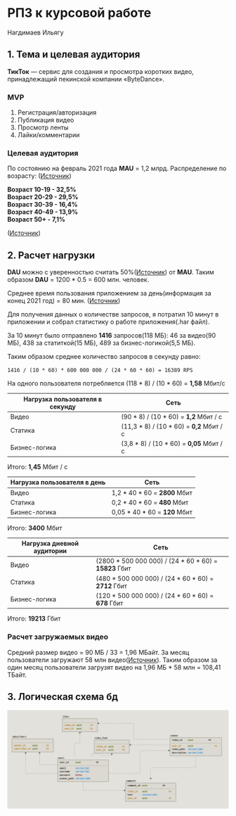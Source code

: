 # РПЗ к курсовой работе

Нагдимаев Ильягу

## 1. Тема и целевая аудитория

<B>ТикТок</B> — сервис для создания и просмотра коротких видео, принадлежащий пекинской компании «ByteDance».

### MVP

1. Регистрация/авторизация
2. Публикация видео
3. Просмотр ленты
4. Лайки/комментарии

### Целевая аудитория

По состоянию на февраль 2021 года **MAU** =  1,2 млрд. Распределение по возрасту: 
 ([Источник](https://www.businessofapps.com/data/tik-tok-statistics/))

  **Возраст 10-19 - 32,5%**\
  **Возраст 20-29 - 29,5%**\
  **Возраст 30-39 - 16,4%**\
  **Возраст 40-49 - 13,9%**\
  **Возраст 50+ - 7,1%**

  ([Источник](https://logotip.online/blog/statistika-tiktok/))

## 2. Расчет нагрузки

**DAU** можно с уверенностью считать 50%([Источник](http://appbrain.ru/osnovnyie-metriki-effektivnosti-mobilnoy-reklamyi/)) от **MAU**. Таким образом **DAU** = 1200 * 0.5 = 600 млн. человек.

Среднее время пользования приложением за день(информация за конец 2021 год) = 80 мин. ([Источник](https://www.theverge.com/interface/2020/6/10/21285309/tiktok-2020-user-numbers-revenue-smash-hit-mea-culpa))

Для получения данных о количестве запросов, я потратил 10 минут в приложении и собрал статистику о работе приложения(.har файл).

За 10 минут было отправлено **1416** запросов(118 МБ): 46 за видео(90 МБ), 438 за статиткой(15 МБ), 489 за бизнес-логикой(5,5 МБ).

Таким образом среднее количество запросов в секунду равно:

```
1416 / (10 * 60) * 600 000 000 / (24 * 60 * 60) = 16389 RPS
```

На одного пользователя потребляется (118 * 8) / (10 * 60) = **1,58** Мбит/с 

Нагрузка пользователя в секунду | Сеть 
---                             | ---
Видео                           | (90 * 8) / (10 * 60) = **1,2** Мбит / с 
Статика                         | (11,3 * 8) / (10 * 60) = **0,2** Мбит / с 
Бизнес-логика                   | (3,8 * 8) / (10 * 60) = **0,05** Мбит / с
Итого: **1,45** Мбит / с

Нагрузка пользователя в день    | Сеть 
---                             | ---
Видео                           | 1,2 * 40 * 60 = **2800** Мбит
Статика                         | 0,2 * 40 * 60 = **480** Мбит
Бизнес-логика                   | 0,05 * 40 * 60 = **120** Мбит
Итого: **3400** Мбит

Нагрузка дневной аудитории      | Сеть 
---                             | ---
Видео                           | (2800 * 500 000 000) / (24 * 60 * 60) = **15823** Гбит
Статика                         | (480 * 500 000 000) / (24 * 60 * 60) = **2712** Гбит
Бизнес-логика                   | (120 * 500 000 000) / (24 * 60 * 60) = **678** Гбит
Итого: **19213** Гбит

### Расчет загружаемых видео

Средний размер видео = 90 МБ / 33 = 1,96 МБайт. За месяц пользователи загружают 58 млн видео([Источник](https://www.businessofapps.com/data/tik-tok-statistics/)). Таким образом за один месяц пользователи загрузят видео на 1,96 МБ * 58 млн = 108,41 ТБайт.

## 3. Логическая схема бд

![логическая схема бд](db.jpg)